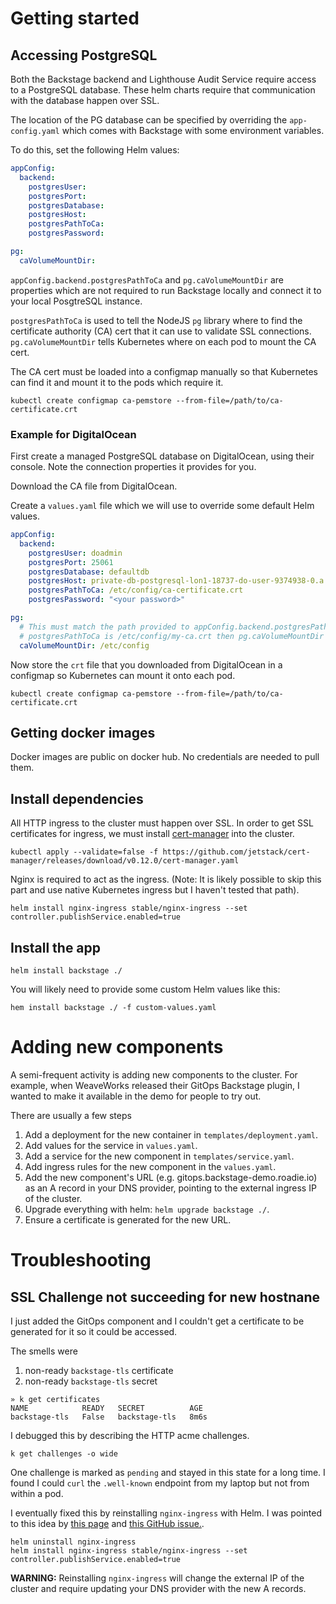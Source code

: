# Getting started

## Accessing PostgreSQL

Both the Backstage backend and Lighthouse Audit Service require access to a PostgreSQL
database. These helm charts require that communication with the database happen over SSL.

The location of the PG database can be specified by overriding the `app-config.yaml` which comes
with Backstage with some environment variables.

To do this, set the following Helm values:

```yaml
appConfig:
  backend:
    postgresUser:
    postgresPort:
    postgresDatabase:
    postgresHost: 
    postgresPathToCa:
    postgresPassword:

pg:
  caVolumeMountDir:
```

`appConfig.backend.postgresPathToCa` and `pg.caVolumeMountDir` are properties which are not
required to run Backstage locally and connect it to your local PosgtreSQL instance.

`postgresPathToCa` is used to tell the NodeJS `pg` library where to find the certificate authority (CA)
cert that it can use to validate SSL connections. `pg.caVolumeMountDir` tells Kubernetes where
on each pod to mount the CA cert.

The CA cert must be loaded into a configmap manually so that Kubernetes can find it and mount
it to the pods which require it.

```shell
kubectl create configmap ca-pemstore --from-file=/path/to/ca-certificate.crt
```

### Example for DigitalOcean

First create a managed PostgreSQL database on DigitalOcean, using their console. Note the
connection properties it provides for you.

Download the CA file from DigitalOcean.

Create a `values.yaml` file which we will use to override some default Helm values.

```yaml
appConfig:
  backend: 
    postgresUser: doadmin
    postgresPort: 25061
    postgresDatabase: defaultdb
    postgresHost: private-db-postgresql-lon1-18737-do-user-9374938-0.a.db.ondigitalocean.com
    postgresPathToCa: /etc/config/ca-certificate.crt
    postgresPassword: "<your password>"

pg:
  # This must match the path provided to appConfig.backend.postgresPathToCa. For example, if
  # postgresPathToCa is /etc/config/my-ca.crt then pg.caVolumeMountDir must be /etc/config.
  caVolumeMountDir: /etc/config

```

Now store the `crt` file that you downloaded from DigitalOcean in a configmap so Kubernetes can
mount it onto each pod.

```shell
kubectl create configmap ca-pemstore --from-file=/path/to/ca-certificate.crt
```

## Getting docker images
Docker images are public on docker hub. No credentials are needed to pull them.

## Install dependencies

All HTTP ingress to the cluster must happen over SSL. In order to get SSL certificates for
ingress, we must install [cert-manager](https://cert-manager.io/) into the cluster.

```shell
kubectl apply --validate=false -f https://github.com/jetstack/cert-manager/releases/download/v0.12.0/cert-manager.yaml
```

Nginx is required to act as the ingress. (Note: It is likely possible to skip this part and
use native Kubernetes ingress but I haven't tested that path).

```shell
helm install nginx-ingress stable/nginx-ingress --set controller.publishService.enabled=true
```

## Install the app

```shell
helm install backstage ./
```

You will likely need to provide some custom Helm values like this:

```shell
hem install backstage ./ -f custom-values.yaml
```

# Adding new components

A semi-frequent activity is adding new components to the cluster. For example, when WeaveWorks
released their GitOps Backstage plugin, I wanted to make it available in the demo for people
to try out.

There are usually a few steps

 1. Add a deployment for the new container in `templates/deployment.yaml`.
 2. Add values for the service in `values.yaml`.
 3. Add a service for the new component in `templates/service.yaml`.
 4. Add ingress rules for the new component in the `values.yaml`.
 5. Add the new component's URL (e.g. gitops.backstage-demo.roadie.io) as an A record in your DNS provider,
    pointing to the external ingress IP of the cluster.
 6. Upgrade everything with helm: `helm upgrade backstage ./`.
 7. Ensure a certificate is generated for the new URL.


# Troubleshooting

## SSL Challenge not succeeding for new hostnane

I just added the GitOps component and I couldn't get a certificate to be generated for it
so it could be accessed.

The smells were

 1. non-ready `backstage-tls` certificate
 2. non-ready `backstage-tls` secret

```shell
» k get certificates
NAME            READY   SECRET          AGE
backstage-tls   False   backstage-tls   8m6s
```

I debugged this by describing the HTTP acme challenges.

```shell
k get challenges -o wide
```

One challenge is marked as `pending` and stayed in this state for a long time. I found I could
 `curl` the `.well-known` endpoint from my laptop but not from within a pod.

I eventually fixed this by reinstalling `nginx-ingress` with Helm. I was pointed to this idea
by [this page](https://cert-manager.io/docs/faq/acme/) and [this GitHub issue.](https://github.com/jetstack/cert-manager/issues/656#issuecomment-415606297).

```shell
helm uninstall nginx-ingress
helm install nginx-ingress stable/nginx-ingress --set controller.publishService.enabled=true
```

**WARNING:** Reinstalling `nginx-ingress` will change the external IP of the cluster and require
updating your DNS provider with the new A records.
